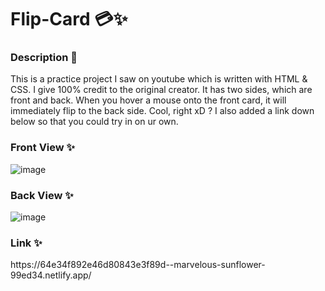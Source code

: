 # Flip-Card 💳✨

<h3> Description 📝 </h3>
This is a practice project I saw on youtube which is written with HTML & CSS. I give 100% credit to the original creator. It has two sides, which are front and back. When you hover a mouse onto the front card, it will immediately flip to the back side. Cool, right xD ? I also added a link down below so that you could try in on ur own. 

<h3> Front View ✨ </h3>

![image](https://github.com/SLN4403/Flip-Card/assets/65487726/165a1d40-aa83-415a-a3a1-7285813ef803)

<h3> Back View ✨ </h3>

![image](https://github.com/SLN4403/Flip-Card/assets/65487726/c94e3d13-6c14-4827-bb26-2d29aa83497c)

<h3> Link ✨ </h3>
https://64e34f892e46d80843e3f89d--marvelous-sunflower-99ed34.netlify.app/
